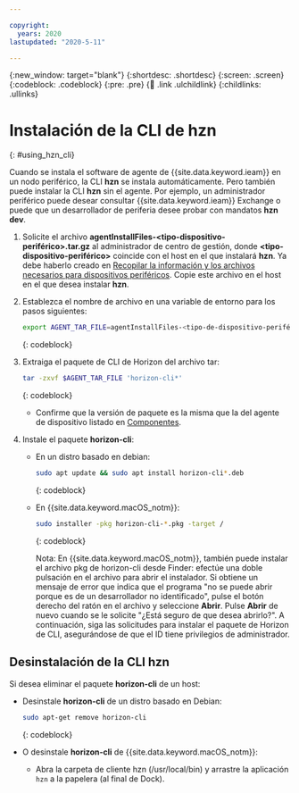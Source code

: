 ```yaml
---

copyright:
  years: 2020
lastupdated: "2020-5-11"

---
```


{:new_window: target="blank"}
{:shortdesc: .shortdesc}
{:screen: .screen}
{:codeblock: .codeblock}
{:pre: .pre}
{:child: .link .ulchildlink}
{:childlinks: .ullinks}

# Instalación de la CLI de hzn
{: #using_hzn_cli}

Cuando se instala el software de agente de {{site.data.keyword.ieam}} en un nodo periférico,
la CLI **hzn** se instala automáticamente. Pero también puede instalar la CLI
**hzn** sin el agente. Por
ejemplo, un administrador periférico puede desear consultar
{{site.data.keyword.ieam}} Exchange o puede que un desarrollador de periferia desee
probar con mandatos **hzn dev**.

1. Solicite el archivo **agentInstallFiles-&lt;tipo-dispositivo-periférico&gt;.tar.gz** al
administrador de centro de gestión, donde **&lt;tipo-dispositivo-periférico&gt;** coincide
con el host en el que instalará **hzn**. Ya debe haberlo creado en
[Recopilar la información y los archivos necesarios para dispositivos periféricos](../../hub/gather_files.md#prereq_horizon). Copie
este archivo en el host en el que desea instalar **hzn**.

2. Establezca el nombre de archivo en una variable de entorno para los pasos siguientes:

   ```bash
   export AGENT_TAR_FILE=agentInstallFiles-<tipo-de-dispositivo-periférico>.tar.gz
   ```
   {: codeblock}

3. Extraiga el paquete de CLI de Horizon del archivo tar:

   ```bash
   tar -zxvf $AGENT_TAR_FILE 'horizon-cli*'
   ```
   {: codeblock}

   * Confirme que la versión de paquete es la misma que la del agente de dispositivo listado en
[Componentes](../getting_started/components.md).

4. Instale el paquete **horizon-cli**:

   * En un distro basado en debian: 

     ```bash
     sudo apt update && sudo apt install horizon-cli*.deb
     ```
     {: codeblock}

   * En {{site.data.keyword.macOS_notm}}:

     ```bash
     sudo installer -pkg horizon-cli-*.pkg -target /
     ```
     {: codeblock}

     Nota: En {{site.data.keyword.macOS_notm}}, también puede instalar el archivo pkg de
horizon-cli desde Finder: efectúe una doble pulsación en el archivo para abrir el instalador. Si obtiene
un mensaje de error que indica que el programa "no se puede abrir porque es de un desarrollador no identificado",
pulse el botón derecho del ratón en el archivo y seleccione **Abrir**. Pulse
**Abrir** de nuevo cuando se le solicite "¿Está seguro de que desea abrirlo?". A continuación,
siga las solicitudes para instalar el paquete de Horizon de CLI, asegurándose de que el ID tiene
privilegios de administrador.

## Desinstalación de la CLI hzn

Si desea eliminar el paquete **horizon-cli** de un host:

* Desinstale **horizon-cli** de un distro basado en Debian:

  ```bash
  sudo apt-get remove horizon-cli
  ```
  {: codeblock}

* O desinstale **horizon-cli** de {{site.data.keyword.macOS_notm}}:

  * Abra la carpeta de cliente hzn (/usr/local/bin) y arrastre la aplicación
`hzn` a la papelera (al final de Dock).
